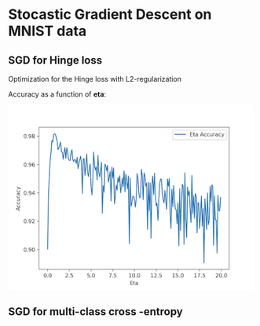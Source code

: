 <h1> Stocastic Gradient Descent on MNIST data </h>
<h2> SGD for Hinge loss</h2>
<p> Optimization for the Hinge loss with L2-regularization </p>

<p> Accuracy as a function of <b>eta</b>:</p>
<img src="https://github.com/nezawr/university/blob/main/intro_to_ml/Stochastic_Gradient_Descent/charts/1_a.png" alt="alt text" title="Eta" width="500" />


<h2> SGD for multi-class cross -entropy</h2>
 
